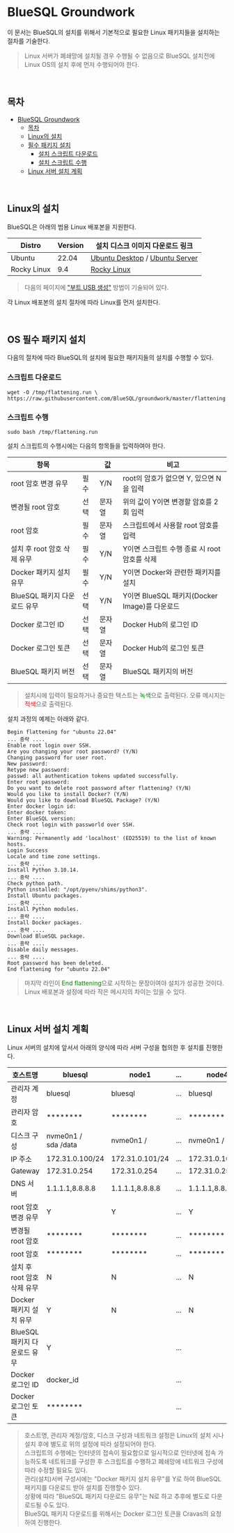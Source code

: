 # BlueSQL Groundwork

이 문서는 BlueSQL의 설치를 위해서 기본적으로 필요한 Linux 패키지들을 설치하는 절차를 기술한다.

> Linux 서버가 폐쇄망에 설치될 경우 수행될 수 없음으로 BlueSQL 설치전에 Linux OS의 설치 후에 먼저 수행되어야 한다.

<br>

## 목차
- [BlueSQL Groundwork](#bluesql-groundwork)
  - [목차](#목차)
  - [Linux의 설치](#linux의-설치)
  - [필수 패키지 설치](#필수-패키지-설치)
    - [설치 스크립트 다운로드](#설치-스크립트-다운로드)
    - [설치 스크립트 수행](#설치-스크립트-수행)
  - [Linux 서버 설치 계획](#linux-서버-설치-계획)

<br>

## Linux의 설치

BlueSQL은 아래의 범용 Linux 배포본을 지원한다.

| Distro | Version | 설치 디스크 이미지 다운로드 링크 |
|---|---|---|
| Ubuntu | 22.04 | [Ubuntu Desktop](https://releases.ubuntu.com/22.04/ubuntu-22.04.4-desktop-amd64.iso) / [Ubuntu Server](https://releases.ubuntu.com/22.04/ubuntu-22.04.4-live-server-amd64.iso) |
| Rocky Linux | 9.4 | [Rocky Linux](https://download.rockylinux.org/pub/rocky/9/isos/x86_64/Rocky-9.4-x86_64-dvd.iso) |

> 다음의 페이지에 ["부트 USB 생성"](https://ubuntu.com/tutorials/install-ubuntu-desktop#3-create-a-bootable-usb-stick) 방법이 기술되어 있다.

각 Linux 배포본의 설치 절차에 따라 Linux를 먼저 설치한다.

<br>

## OS 필수 패키지 설치

다음의 절차에 따라 BlueSQL의 설치에 필요한 패키지들의 설치를 수행할 수 있다.

### 스크립트 다운로드
  ~~~
  wget -O /tmp/flattening.run \
  https://raw.githubusercontent.com/BlueSQL/groundwork/master/flattening.run
  ~~~

### 스크립트 수행
  ~~~
  sudo bash /tmp/flattening.run
  ~~~

설치 스크립트의 수행시에는 다음의 항목들을 입력하여야 한다.

| 항목 | | 값 | 비고 |
|---|---|---|---|
| root 암호 변경 유무 | 필수 | Y/N | root의 암호가 없으면 Y, 있으면 N을 입력 |
| 변경될 root 암호 | 선택 | 문자열 | 위의 값이 Y이면 변경할 암호를 2회 입력  |
| root 암호 | 필수 | 문자열 | 스크립트에서 사용할 root 암호를 입력 |
| 설치 후 root 암호 삭제 유무 | 필수 | Y/N | Y이면 스크립트 수행 종료 시 root 암호를 삭제 |
| Docker 패키지 설치 유무 | 필수 | Y/N | Y이면 Docker와 관련한 패키지를 설치 |
| BlueSQL 패키지 다운로드 유무 | 선택 | Y/N | Y이면 BlueSQL 패키지(Docker Image)를 다운로드 |
| Docker 로그인 ID | 선택 | 문자열 | Docker Hub의 로그인 ID |
| Docker 로그인 토큰 | 선택 | 문자열 | Docker Hub의 로그인 토큰 |
| BlueSQL 패키지 버전 | 선택 | 문자열 | BlueSQL 패키지의 버전 |

> 설치시에 입력이 필요하거나 중요한 텍스트는 <span style="color:green">녹색</span>으로 출력된다. 오류 메시지는 <span style="color:red">적색</span>으로 출력된다.

설치 과정의 예제는 아래와 같다.

  ~~~
  Begin flattening for "ubuntu 22.04"
  ... 중략 ....
  Enable root login over SSH.
  Are you changing your root password? (Y/N)
  Changing password for user root.
  New password:
  Retype new password:
  passwd: all authentication tokens updated successfully.
  Enter root password:
  Do you want to delete root password after flattening? (Y/N)
  Would you like to install Docker? (Y/N)
  Would you like to download BlueSQL Package? (Y/N)
  Enter docker login id:
  Enter docker token:
  Enter BlueSQL version:
  Check root login with passworld over SSH.
  ... 중략 ....
  Warning: Permanently add 'localhost' (ED25519) to the list of known hosts.
  Login Success
  Locale and time zone settings.
  ... 중략 ....
  Install Python 3.10.14.
  ... 중략 ....
  Check python path.
  Python installed: "/opt/pyenv/shims/python3".
  Install Ubuntu packages.
  ... 중략 ....
  Install Python modules.
  ... 중략 ....
  Install Docker packages.
  ... 중략 ....
  Download BlueSQL package.
  ... 중략 ....
  Disable daily messages.
  ... 중략 ....
  Root password has been deleted.
  End flattening for "ubuntu 22.04"
  ~~~

> 마지막 라인이 <span style="color:green">End flattening</span>으로 시작하는 문장이여야 설치가 성공한 것이다. Linux 배포본과 설정에 따라 작은 메시지의 차이는 있을 수 있다.

<br>

## Linux 서버 설치 계획

Linux 서버의 설치에 앞서서 아래의 양식에 따라 서버 구성을 협의한 후 설치를 진행한다.

| 호스트명 | bluesql | node1 | ... | node4 | 
|---|---|---|---|---|
| 관리자 계정 | bluesql | bluesql | ... | bluesql |
| 관리자 암호 | ******** | ******** | ... | ******** |
| 디스크 구성 | nvme0n1 /<br>sda /data | nvme0n1 / | ... | nvme0n1 / |
| IP 주소 | 172.31.0.100/24 | 172.31.0.101/24 | ... | 172.31.0.104/24 |
| Gateway | 172.31.0.254 | 172.31.0.254 | ... | 172.31.0.254 |
| DNS 서버 | 1.1.1.1,8.8.8.8 | 1.1.1.1,8.8.8.8 | ... | 1.1.1.1,8.8.8.8 |
| root 암호 변경 유무 | Y | Y | ... | Y |
| 변경될 root 암호 | ******** | ******** | ... | ******** |
| root 암호 | ******** | ******** | ... | ******** |
| 설치 후 root 암호 삭제 유무 | N | N | ... | N |
| Docker 패키지 설치 유무 | Y | N | ... | N |
| BlueSQL 패키지 다운로드 유무 | Y | | ... | |
| Docker 로그인 ID | docker_id | | ... | |
| Docker 로그인 토큰 | ******** | | ... | |

> 호스트명, 관리자 계정/암호, 디스크 구성과 네트워크 설정은 Linux의 설치 시나 설치 후에 별도로 위의 설정에 따라 설정되어야 한다.<br>
> 스크립트의 수행에는 인터넷의 접속이 필요함으로 일시적으로 인터넷에 접속 가능하도록 네트워크를 구성한 후 스크립트를 수행하고 폐쇄망에 네트워크 구성에 따라 수정할 필요도 있다.<br>
> 관리(설치)서버 구성시에는 "Docker 패키지 설치 유무"를 Y로 하여 BlueSQL 패키지를 다운로드 받아 설치를 진행할수 있다.<br>
> 상황에 따라 "BlueSQL 패키지 다운로드 유무"는 N로 하고 추후에 별도로 다운로드될 수도 있다.<br>
> BlueSQL 패키지 다운로드를 위해서는 Docker 로그인 토큰을 Cravas의 요청하여 진행한다.<br>
